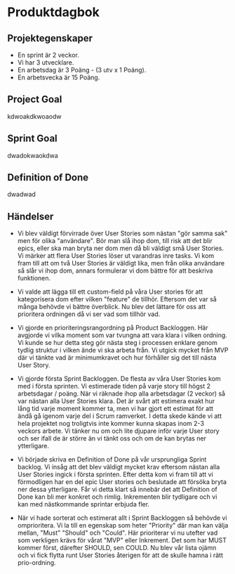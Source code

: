 # Produktdagbok

## Projektegenskaper
- En sprint är 2 veckor.
- Vi har 3 utvecklare.
- En arbetsdag är 3 Poäng - (3 utv x 1 Poäng).
- En arbetsvecka är 15 Poäng.
 
## Project Goal
kdwoakdkwoaodw

## Sprint Goal
dwadokwaokdwa

## Definition of Done
dwadwad




## Händelser 

- Vi blev väldigt förvirrade över User Stories som nästan "gör samma sak" men för olika "användare". Bör man slå ihop dom, till risk att det blir epics, eller ska man bryta ner dom men då bli väldigt små User Stories. Vi märker att flera User Stories löser ut varandras inre tasks. Vi kom fram till att om två User Stories är väldigt lika, men från olika användare så slår vi ihop dom, annars formulerar vi dom bättre för att beskriva funktionen.

- Vi valde att lägga till ett custom-field på våra User stories för att kategorisera dom efter vilken "feature" de tillhör. Eftersom det var så många behövde vi bättre överblick. Nu blev det lättare för oss att prioritera ordningen då vi ser vad som tillhör vad.

- Vi gjorde en prioriteringsrangordning på Product Backloggen. Här avgjorde vi vilka moment som var tvungna att vara klara i vilken ordning. Vi kunde se hur detta steg gör nästa steg i processen enklare genom tydlig struktur i vilken ände vi ska arbeta från. Vi utgick mycket från MVP där vi tänkte vad är minimumkravet och hur förhåller sig det till nästa User Story.

- Vi gjorde första Sprint Backloggen. De flesta av våra User Stories kom med i första sprinten. Vi estimerade tiden på varje story till högst 2 arbetsdagar / poäng. När vi räknade ihop alla arbetsdagar (2 veckor) så var nästan alla User Stories klara. Det är svårt att estimera exakt hur lång tid varje moment kommer ta, men vi har gjort ett estimat för att ändå gå igenom varje del i Scrum ramverket. I detta skede kände vi att hela projektet nog troligtvis inte kommer kunna skapas inom 2-3 veckors arbete. Vi tänker nu om och lite djupare inför varje User story och ser ifall de är större än vi tänkt oss och om de kan brytas ner ytterligare.

- Vi började skriva en Definition of Done på vår ursprungliga Sprint backlog. Vi insåg att det blev väldigt mycket krav eftersom nästan alla User Stories ingick i första sprinten. Efter detta kom vi fram till att vi förmodligen har en del epic User stories och beslutade att försöka bryta ner dessa ytterligare. Får vi detta klart så innebär det att Definition of Done kan bli mer konkret och rimlig. Inkrementen blir tydligare och vi kan med nästkommande sprintar erbjuda fler. 


- När vi hade sorterat och estimerat allt i Sprint Backloggen så behövde vi omprioritera. Vi la till en egenskap som heter "Priority" där man kan välja mellan, "Must" "Should" och "Could". Här prioriterar vi nu utefter vad som verkligen krävs för vårat "MVP" eller Inkrement. Det som har MUST kommer först, därefter SHOULD, sen COULD. 
Nu blev vår lista ojämn och vi fick flytta runt User Stories återigen för att de skulle hamna i rätt prio-ordning. 



